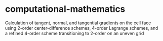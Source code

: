 # computational-mathematics
Calculation of tangent, normal, and tangential gradients on the cell face using 2-order center-difference schemes, 4-order Lagrange schemes, and a refined 4-order scheme transitioning to 2-order on an uneven grid
